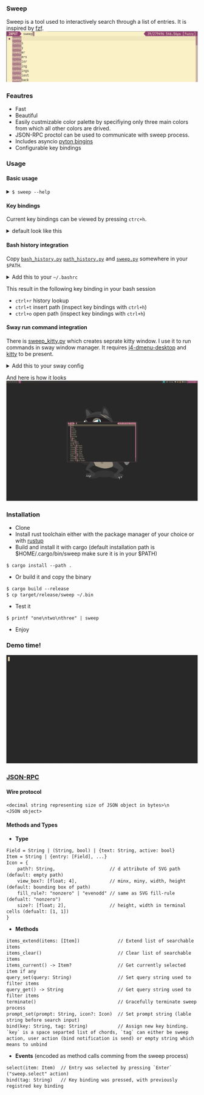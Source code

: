 ### Sweep
Sweep is a tool used to interactively search through a list of entries. It is inspired by [fzf](https://github.com/junegunn/fzf).
![screenshot](resources/sweep.png)

### Feautres
  - Fast
  - Beautiful
  - Easily custmizable color palette by specifiying only three main colors from which all other colors are drived.
  - JSON-RPC proctol can be used to communicate with sweep process.
  - Includes asyncio [pyton bingins](scripts/sweep.py)
  - Configurable key bindings

### Usage
#### Basic usage
<details>
  <summary><code>$ sweep --help</code></summary>
  
```
Usage: sweep [--height <height>] [-p <prompt>] [--query <query>] [--theme <theme>] [--nth <nth>] [-d <delimiter>] [--keep-order] [--scorer <scorer>] [--debug] [--rpc] [--tty <tty>] [--no-match <no-match>] [--title <title>] [--altscreen] [--json] [--io-socket <io-socket>] [--version]

Sweep is a command line fuzzy finder

Options:
  --height          number of lines occupied by sweep
  -p, --prompt      prompt string
  --query           start sweep with the given query
  --theme           theme as a list of comma-separated attributes
  --nth             comma-separated list of fields for limiting search scope
  -d, --delimiter   filed delimiter
  --keep-order      keep order (don't use ranking score)
  --scorer          default scorer to rank candidates
  --debug           enable debugging output
  --rpc             use JSON-RPC protocol to communicate
  --tty             path to the TTY
  --no-match        action when there is no match and enter is pressed
  --title           set terminal title
  --altscreen       use alternative screen
  --json            expect candidates in JSON format
  --io-socket       path/descriptor of the unix socket used to communicate
                    instead of stdio/stdin
  --version         show sweep version and quit
  --help            display usage information
```
  
</details>
  
#### Key bindings
Current key bindings can be viewed by pressing `ctrc+h`.
<details>
  <summary>default look like this</summary>

| Name                 | Key Bindings      |
|----------------------|-------------------|
|sweep.scorer.next     | "ctrl+s"          |
|sweep.select          | "ctrl+j" "ctrl+m" |
|sweep.quit            | "ctrl+c" "esc"    |
|sweep.help            | "ctrl+h"          |
|input.move.forward    | "right"           |
|input.move.backward   | "left"            |
|input.move.end        | "ctrl+e"          |
|input.move.start      | "ctrl+a"          |
|input.move.next_word  | "alt+f"           |
|input.move.prev_word  | "alt+b"           |
|input.delete.backward | "backspace"       |
|input.delete.forward  | "delete"          |
|input.delete.end      | "ctrl+k"          |
|list.item.next        | "ctrl+n" "down"   |
|list.item.prev        | "ctrl+p" "up"     |
|input.page.next       | "pagedown"        |
|input.page.prev       | "pageup"          |

</details>
  
#### Bash history integration
Copy [`bash_history.py`](scripts/bash_history.py) [`path_history.py`](scripts/path_history.py) and [`sweep.py`](scripts/sweep.py) somewhere in your `$PATH`. 
<details>
  <summary>Add this to your <code>~/.bashrc</code></summary>

```bash
__sweep_platform=$(python3 -c 'import sys; print(sys.platform)')

# bash history lookup
__sweep_history__() {
    READLINE_LINE=$(bash_history.py --history-file=$HISTFILE --query "$READLINE_LINE")
    READLINE_MARK=0
    READLINE_POINT=${#READLINE_LINE}
}
bind -x '"\C-r": __sweep_history__'

# complete path
__sweep_path_complete__() {
    eval $(path_history.py select --readline)
}
bind -x '"\C-t": __sweep_path_complete__'

# open
__sweep_open__() {
    path=$(path_history.py select --query "$READLINE_LINE")
    if [ -d "$path" ];  then
        READLINE_LINE="cd $path"
    elif [ -f "$path" ]; then
        if [[ $(file --mime-type "$path" | awk '{ print $2 }') == text/* ]]; then
            READLINE_LINE="${EDITOR:-emacs} $path"
        else
            if [ $__sweep_platform = "linux" ]; then
                READLINE_LINE="xdg-open $path"
            elif [ $__sweep_platform = "darwin" ]; then
                READLINE_LINE="open $path"
            fi
        fi
    fi
    READLINE_MARK=0
    READLINE_POINT=${#READLINE_LINE}
}
bind -x '"\C-f": __sweep_open__'

__sweep_path_add__() {
    if [ ! "$__sweep_path_prev__" = "$(pwd)" ]; then
        __sweep_path_prev__="$(pwd)"
        path_history add
    fi
}
__sweep_path_prev__="$(pwd)"

PROMPT_COMMAND="__sweep_path_add__; $PROMPT_COMMAND"
```

</details>

This result in the following key binding in your bash session
* `ctrl+r` history lookup
* `ctrl+t` insert path (inspect key bindings with `ctrl+h`)
* `ctrl+o` open path (inspect key bindings with `ctrl+h`)


#### Sway run command integration
There is [sweep_kitty.py](scripts/sweep_kitty.py) which creates seprate kitty window. I use it to run commands in sway window manager. It requires [j4-dmenu-desktop](https://github.com/enkore/j4-dmenu-desktop) and [kitty](https://github.com/kovidgoyal/kitty) to be present.
<details>
  <summary>Add this to your sway config</summary>
  
```
set $run_menu j4-dmenu-desktop --display-binary --no-generic --term=kitty --dmenu='sweep-kitty --no-match=input --theme=dark --prompt="Run"' --wrapper "swaymsg -t command exec --"
for_window [app_id="kitty" title="sweep-menu"] {
    floating enable
    sticky enable
    resize set width 700 px height 400 px
}
$mod+d exec $run_menu
```

</details>

And here is how it looks
![sway](resources/sway.png)

### Installation
  - Clone
  - Install rust toolchain either with the package manager of your choice or with [rustup](https://rustup.rs/)
  - Build and install it with cargo (default installation path is $HOME/.cargo/bin/sweep make sure it is in your $PATH)
  ```
  $ cargo install --path .
  ```
  - Or build it and copy the binary
  ```
  $ cargo build --release
  $ cp target/release/sweep ~/.bin
  ```
  - Test it
  ```
  $ printf "one\ntwo\nthree" | sweep
  ```
  - Enjoy

### Demo time!
![demo](resources/demo.gif)

### [JSON-RPC](https://www.jsonrpc.org/specification)
#### Wire protocol
```
<decimal string representing size of JSON object in bytes>\n
<JSON object>
```
#### Methods and Types
- **Type**
```
Field = String | (String, bool) | {text: String, active: bool}
Item = String | {entry: [Field], ...}
Icon = {
    path?: String,                    // d attribute of SVG path (default: empty path)
    view_box?: [float; 4],            // minx, miny, width, height (default: bounding box of path)
    fill_rule?: "nonzero" | "evenodd" // same as SVG fill-rule (defualt: "nonzero")
    size?: [float; 2],                // height, width in terminal cells (defualt: [1, 1])
}
```
- **Methods**
```
items_extend(items: [Item])              // Extend list of searchable items
items_clear()                            // Clear list of searchable items
items_current() -> Item?                 // Get currently selected item if any
query_set(query: String)                 // Set query string used to filter items
query_get() -> String                    // Get query string used to filter items
terminate()                              // Gracefully terminate sweep process
prompt_set(prompt: String, icon?: Icon)  // Set prompt string (lable string before search input)
bind(key: String, tag: String)           // Assign new key binding. `key` is a space separted list of chords, `tag` can either be sweep action, user action (bind notification is send) or empty string which means to unbind
```
- **Events** (encoded as method calls comming from the sweep process)
```
select(item: Item)  // Entry was selected by pressing `Enter` ("sweep.select" action)
bind(tag: String)   // Key binding was pressed, with previously registred key binding
```
